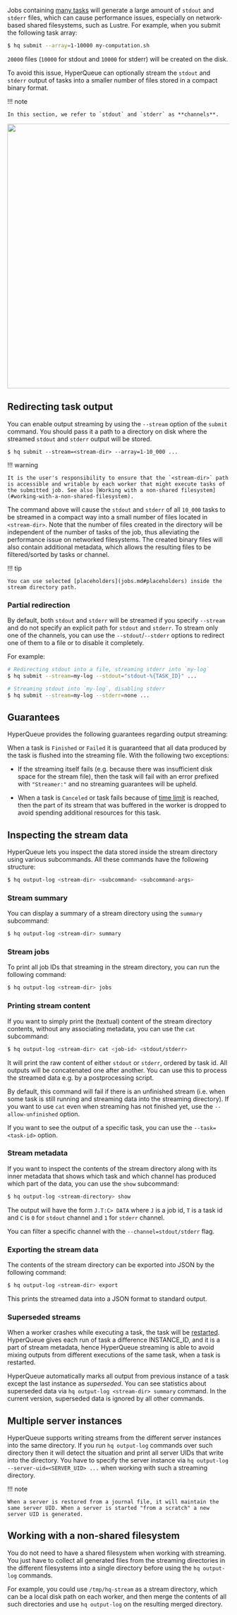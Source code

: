 Jobs containing [many tasks](arrays.md) will generate a large amount of `stdout` and `stderr` files, which can cause performance issues, especially on network-based shared filesystems, such as Lustre. For example, when you submit the following task array:

```bash
$ hq submit --array=1-10000 my-computation.sh
```

`20000` files (`10000` for stdout and `10000` for stderr) will be created on the disk.

To avoid this issue, HyperQueue can optionally stream the `stdout` and `stderr` output of
tasks into a smaller number of files stored in a compact binary format.

!!! note

    In this section, we refer to `stdout` and `stderr` as **channels**.

<p align="center">
<img width="600" src="../../imgs/streaming.png">
</p>

## Redirecting task output

You can enable output streaming by using the `--stream` option of the `submit` command. You should pass it a path to a directory on disk where the streamed `stdout` and `stderr` output will be stored.

```
$ hq submit --stream=<stream-dir> --array=1-10_000 ...
```

!!! warning

    It is the user's responsibility to ensure that the `<stream-dir>` path is accessible and writable by each worker that might execute tasks of the submitted job. See also [Working with a non-shared filesystem](#working-with-a-non-shared-filesystem).

The command above will cause the `stdout` and `stderr` of all `10_000` tasks to be streamed in a compact way into a small number of files located in `<stream-dir>`. Note that the number of files created in the directory will be independent of the number of tasks of the job, thus alleviating the performance issue on networked filesystems. The created binary files will also contain additional metadata, which allows the resulting files to be filtered/sorted by tasks or channel.

!!! tip

    You can use selected [placeholders](jobs.md#placeholders) inside the stream directory path.

### Partial redirection

By default, both `stdout` and `stderr` will be streamed if you specify `--stream` and do not specify an explicit path
for
`stdout` and `stderr`. To stream only one of the channels, you can use the `--stdout`/`--stderr` options to redirect
one of them to a file or to disable it completely.

For example:

```bash
# Redirecting stdout into a file, streaming stderr into `my-log`
$ hq submit --stream=my-log --stdout="stdout-%{TASK_ID}" ...

# Streaming stdout into `my-log`, disabling stderr
$ hq submit --stream=my-log --stderr=none ...
```

## Guarantees

HyperQueue provides the following guarantees regarding output streaming:

When a task is `Finished` or `Failed` it is guaranteed that all data produced by the task is flushed into the
streaming file. With the following two exceptions:

- If the streaming itself fails (e.g. because there was insufficient disk space for the
  stream file), then the task will fail with an error prefixed with `"Streamer:"` and no streaming guarantees
  will be upheld.

- When a task is `Canceled` or task fails because of [time limit](jobs.md#time-management) is reached, then the part of
  its stream that was buffered in the worker is dropped to avoid spending additional resources for this task.

## Inspecting the stream data

HyperQueue lets you inspect the data stored inside the stream directory using various subcommands. All these commands have the following structure:

```bash
$ hq output-log <stream-dir> <subcommand> <subcommand-args>
```

### Stream summary

You can display a summary of a stream directory using the `summary` subcommand:

```bash
$ hq output-log <stream-dir> summary
```

### Stream jobs

To print all job IDs that streaming in the stream directory, you can run the following command:

```bash
$ hq output-log <stream-dir> jobs
```

### Printing stream content

If you want to simply print the (textual) content of the stream directory contents, without any associating metadata, you can use the `cat` subcommand:

```bash
$ hq output-log <stream-dir> cat <job-id> <stdout/stderr>
```

It will print the raw content of either `stdout` or `stderr`, ordered by task id. All outputs will be concatenated one
after another. You can use this to process the streamed data e.g. by a postprocessing script.

By default, this command will fail if there is an unfinished stream (i.e. when some task is still running and streaming
data into the streaming directory). If you want to use `cat` even when streaming has not finished yet, use the `--allow-unfinished` option.

If you want to see the output of a specific task, you can use the `--task=<task-id>` option.

### Stream metadata

If you want to inspect the contents of the stream directory along with its inner metadata that shows which task and which channel
has produced which part of the data, you can use the `show` subcommand:

```bash
$ hq output-log <stream-directory> show
```

The output will have the form `J.T:C> DATA` where `J` is a job id, `T` is a task id and `C` is `0` for `stdout` channel
and `1` for `stderr` channel.

You can filter a specific channel with the `--channel=stdout/stderr` flag.

### Exporting the stream data

The contents of the stream directory can be exported into JSON by the following command:

```bash
$ hq output-log <stream-dir> export
```

This prints the streamed data into a JSON format to standard output.

### Superseded streams

When a worker crashes while executing a task, the task will be [restarted](failure.md#task-restart).
HyperQueue gives each run of task a difference INSTANCE_ID, and it is a part of stream metadata,
hence HyperQueue streaming is able to avoid mixing
outputs from different executions of the same task, when a task is restarted.

HyperQueue automatically marks all output from previous instance of a task except the last instance as *superseded*.
You can see statistics about superseded data via `hq output-log <stream-dir> summary` command.
In the current version, superseded data is ignored by all other commands.

## Multiple server instances

HyperQueue supports writing streams from the different server instances into the same directory.
If you run `hq output-log` commands over such directory then it will detect the situation and print all server UIDs
that write into the directory. You have to specify the server instance
via `hq output-log --server-uid=<SERVER_UID> ...`
when working with such a streaming directory.

!!! note

    When a server is restored from a journal file, it will maintain the same server UID. When a server is started "from a scratch" a new server UID is generated.

## Working with a non-shared filesystem

You do not need to have a shared filesystem when working with streaming. You just have to collect all generated files from the streaming directories in the different filesystems into a single directory before using the `hq output-log` commands.

For example, you could use `/tmp/hq-stream` as a stream directory, which can be a local disk path on each worker, and then merge the contents of all such directories and use `hq output-log` on the resulting merged directory.
